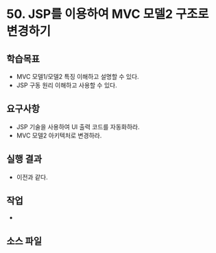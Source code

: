 # 50. JSP를 이용하여 MVC 모델2 구조로 변경하기

## 학습목표

- MVC 모델1/모델2 특징 이해하고 설명할 수 있다.
- JSP 구동 원리 이해하고 사용할 수 있다.

## 요구사항

- JSP 기술을 사용하여 UI 출력 코드를 자동화하라.
- MVC 모델2 아키텍처로 변경하라.

## 실행 결과

- 이전과 같다.

## 작업

- 

## 소스 파일

